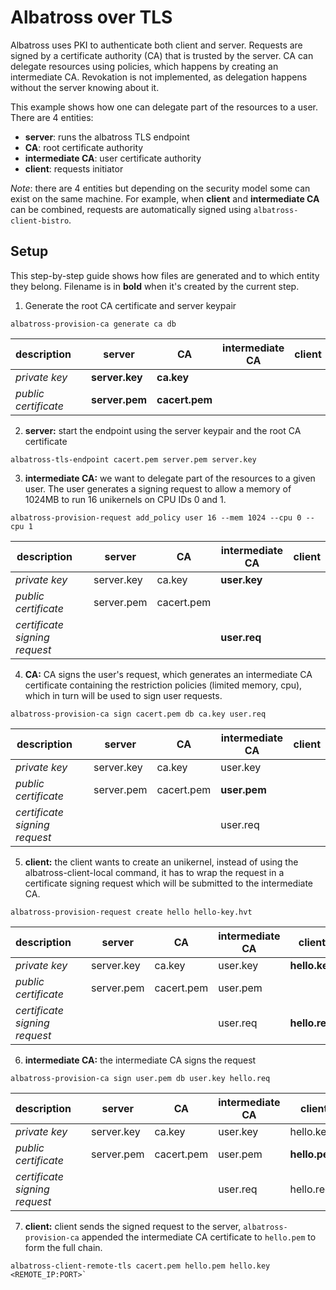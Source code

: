 # Albatross over TLS

Albatross uses PKI to authenticate both client and server. Requests are signed
by a certificate authority (CA) that is trusted by the server. CA can delegate
resources using policies, which happens by creating an intermediate CA.
Revokation is not implemented, as delegation happens without the server knowing
about it.


This example shows how one can delegate part of the resources to a user. There
are 4 entities:
- **server**: runs the albatross TLS endpoint
- **CA**: root certificate authority
- **intermediate CA**: user certificate authority
- **client**: requests initiator

_Note_: there are 4 entities but depending on the security model some can exist
on the same machine. For example, when **client** and **intermediate CA** can be
combined, requests are automatically signed using `albatross-client-bistro`.

## Setup

This step-by-step guide shows how files are generated and to which entity they
belong. Filename is in **bold** when it's created by the current step.

1. Generate the root CA certificate and server keypair

```
albatross-provision-ca generate ca db
```


| description           | | server         |  CA            | intermediate CA | client |
| --------------------- |-| -------------- | -------------- | --------------- | ------ |
| _private key_         | | **server.key** | **ca.key**     |                 |        |
| _public certificate_  | | **server.pem** | **cacert.pem** |                 |        |

2. **server:** start the endpoint using the server keypair and the root CA certificate

```
albatross-tls-endpoint cacert.pem server.pem server.key
```

3. **intermediate CA:** we want to delegate part of the resources to a given
user. The user generates a signing request to allow a memory of 1024MB to run
16 unikernels on CPU IDs 0 and 1.

```
albatross-provision-request add_policy user 16 --mem 1024 --cpu 0 --cpu 1
```

| description                   | | server     |  CA        | intermediate CA | client |
| ----------------------------- |-| ---------- | ---------- | --------------- | ------ |
| _private key_                 | | server.key | ca.key     | **user.key**    |        |
| _public certificate_          | | server.pem | cacert.pem |                 |        |
| _certificate signing request_ | |            |            | **user.req**    |        |

4. **CA:** CA signs the user's request, which generates an intermediate CA
certificate containing the restriction policies (limited memory, cpu), which in
turn will be used to sign user requests.

```
albatross-provision-ca sign cacert.pem db ca.key user.req
```

| description                   | | server     |  CA        | intermediate CA | client |
| ----------------------------- |-| ---------- | ---------- | --------------- | ------ |
| _private key_                 | | server.key | ca.key     | user.key        |        |
| _public certificate_          | | server.pem | cacert.pem | **user.pem**    |        |
| _certificate signing request_ | |            |            | user.req        |        |

5. **client:** the client wants to create an unikernel, instead of using the
albatross-client-local command, it has to wrap the request in a
certificate signing request which will be submitted to the intermediate CA.

```
albatross-provision-request create hello hello-key.hvt
```

| description                   | | server     |  CA        | intermediate CA | client        |
| ----------------------------- |-| ---------- | ---------- | --------------- | ------------- |
| _private key_                 | | server.key | ca.key     | user.key        | **hello.key** |
| _public certificate_          | | server.pem | cacert.pem | user.pem        |               |
| _certificate signing request_ | |            |            | user.req        | **hello.req** |

6. **intermediate CA:** the intermediate CA signs the request

```
albatross-provision-ca sign user.pem db user.key hello.req
```

| description                   | | server     |  CA        | intermediate CA | client        |
| ----------------------------- |-| ---------- | ---------- | --------------- | ------------- |
| _private key_                 | | server.key | ca.key     | user.key        | hello.key     |
| _public certificate_          | | server.pem | cacert.pem | user.pem        | **hello.pem** |
| _certificate signing request_ | |            |            | user.req        | hello.req     |

7. **client:** client sends the signed request to the server,
`albatross-provision-ca` appended the intermediate CA certificate to `hello.pem`
to form the full chain.

```
albatross-client-remote-tls cacert.pem hello.pem hello.key <REMOTE_IP:PORT>`
```
